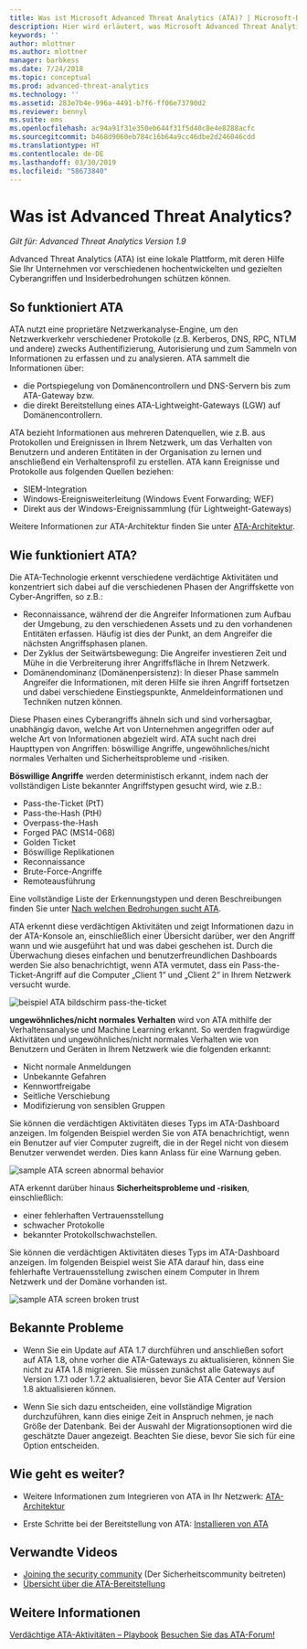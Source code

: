 ```yaml
---
title: Was ist Microsoft Advanced Threat Analytics (ATA)? | Microsoft-Dokumentation
description: Hier wird erläutert, was Microsoft Advanced Threat Analytics (ATA) ist und welche Arten von verdächtigen Aktivitäten erkannt werden können
keywords: ''
author: mlottner
ms.author: mlottner
manager: barbkess
ms.date: 7/24/2018
ms.topic: conceptual
ms.prod: advanced-threat-analytics
ms.technology: ''
ms.assetid: 283e7b4e-996a-4491-b7f6-ff06e73790d2
ms.reviewer: bennyl
ms.suite: ems
ms.openlocfilehash: ac94a91f31e350eb644f31f5d40c8e4e8288acfc
ms.sourcegitcommit: b468d9060eb784c16b64a9cc46dbe2d246046cdd
ms.translationtype: HT
ms.contentlocale: de-DE
ms.lasthandoff: 03/30/2019
ms.locfileid: "58673840"
---
```

# <a name="what-is-advanced-threat-analytics"></a>Was ist Advanced Threat Analytics?

*Gilt für: Advanced Threat Analytics Version 1.9*

Advanced Threat Analytics (ATA) ist eine lokale Plattform, mit deren Hilfe Sie Ihr Unternehmen vor verschiedenen hochentwickelten und gezielten Cyberangriffen und Insiderbedrohungen schützen können.

## <a name="how-ata-works"></a>So funktioniert ATA

ATA nutzt eine proprietäre Netzwerkanalyse-Engine, um den Netzwerkverkehr verschiedener Protokolle (z.B. Kerberos, DNS, RPC, NTLM und andere) zwecks Authentifizierung, Autorisierung und zum Sammeln von Informationen zu erfassen und zu analysieren. ATA sammelt die Informationen über:

-   die Portspiegelung von Domänencontrollern und DNS-Servern bis zum ATA-Gateway bzw.
-   die direkt Bereitstellung eines ATA-Lightweight-Gateways (LGW) auf Domänencontrollern.

ATA bezieht Informationen aus mehreren Datenquellen, wie z.B. aus Protokollen und Ereignissen in Ihrem Netzwerk, um das Verhalten von Benutzern und anderen Entitäten in der Organisation zu lernen und anschließend ein Verhaltensprofil zu erstellen.
ATA kann Ereignisse und Protokolle aus folgenden Quellen beziehen:

-   SIEM-Integration
-   Windows-Ereignisweiterleitung (Windows Event Forwarding; WEF)
-   Direkt aus der Windows-Ereignissammlung (für Lightweight-Gateways)


Weitere Informationen zur ATA-Architektur finden Sie unter [ATA-Architektur](ata-architecture.md).

## <a name="what-does-ata-do"></a>Wie funktioniert ATA?

Die ATA-Technologie erkennt verschiedene verdächtige Aktivitäten und konzentriert sich dabei auf die verschiedenen Phasen der Angriffskette von Cyber-Angriffen, so z.B.:

-   Reconnaissance, während der die Angreifer Informationen zum Aufbau der Umgebung, zu den verschiedenen Assets und zu den vorhandenen Entitäten erfassen. Häufig ist dies der Punkt, an dem Angreifer die nächsten Angriffsphasen planen.
-   Der Zyklus der Seitwärtsbewegung: Die Angreifer investieren Zeit und Mühe in die Verbreiterung ihrer Angriffsfläche in Ihrem Netzwerk.
-   Domänendominanz (Domänenpersistenz): In dieser Phase sammeln Angreifer die Informationen, mit deren Hilfe sie ihren Angriff fortsetzen und dabei verschiedene Einstiegspunkte, Anmeldeinformationen und Techniken nutzen können. 

Diese Phasen eines Cyberangriffs ähneln sich und sind vorhersagbar, unabhängig davon, welche Art von Unternehmen angegriffen oder auf welche Art von Informationen abgezielt wird.
ATA sucht nach drei Haupttypen von Angriffen: böswillige Angriffe, ungewöhnliches/nicht normales Verhalten und Sicherheitsprobleme und -risiken.

**Böswillige Angriffe** werden deterministisch erkannt, indem nach der vollständigen Liste bekannter Angriffstypen gesucht wird, wie z.B.:

-   Pass-the-Ticket (PtT)
-   Pass-the-Hash (PtH)
-   Overpass-the-Hash
-   Forged PAC (MS14-068)
-   Golden Ticket
-   Böswillige Replikationen
-   Reconnaissance
-   Brute-Force-Angriffe
-   Remoteausführung

Eine vollständige Liste der Erkennungstypen und deren Beschreibungen finden Sie unter [Nach welchen Bedrohungen sucht ATA](ata-threats.md). 

ATA erkennt diese verdächtigen Aktivitäten und zeigt Informationen dazu in der ATA-Konsole an, einschließlich einer Übersicht darüber, wer den Angriff wann und wie ausgeführt hat und was dabei geschehen ist. Durch die Überwachung dieses einfachen und benutzerfreundlichen Dashboards werden Sie also benachrichtigt, wenn ATA vermutet, dass ein Pass-the-Ticket-Angriff auf die Computer „Client 1“ und „Client 2“ in Ihrem Netzwerk versucht wurde.

 ![beispiel ATA bildschirm pass-the-ticket](media/pass_the_ticket_sa.png)

**ungewöhnliches/nicht normales Verhalten** wird von ATA mithilfe der Verhaltensanalyse und Machine Learning erkannt. So werden fragwürdige Aktivitäten und ungewöhnliches/nicht normales Verhalten wie von Benutzern und Geräten in Ihrem Netzwerk wie die folgenden erkannt:

-   Nicht normale Anmeldungen
-   Unbekannte Gefahren
-   Kennwortfreigabe
-   Seitliche Verschiebung
-   Modifizierung von sensiblen Gruppen


Sie können die verdächtigen Aktivitäten dieses Typs im ATA-Dashboard anzeigen. Im folgenden Beispiel werden Sie von ATA benachrichtigt, wenn ein Benutzer auf vier Computer zugreift, die in der Regel nicht von diesem Benutzer verwendet werden. Dies kann Anlass für eine Warnung geben.

 ![sample ATA screen abnormal behavior](media/abnormal-behavior-sa.png) 

ATA erkennt darüber hinaus **Sicherheitsprobleme und -risiken**, einschließlich:

-   einer fehlerhaften Vertrauensstellung
-   schwacher Protokolle
-   bekannter Protokollschwachstellen.

Sie können die verdächtigen Aktivitäten dieses Typs im ATA-Dashboard anzeigen. Im folgenden Beispiel weist Sie ATA darauf hin, dass eine fehlerhafte Vertrauensstellung zwischen einem Computer in Ihrem Netzwerk und der Domäne vorhanden ist.

  ![sample ATA screen broken trust](media/broken-trust-sa.png)


## <a name="known-issues"></a>Bekannte Probleme

- Wenn Sie ein Update auf ATA 1.7 durchführen und anschließen sofort auf ATA 1.8, ohne vorher die ATA-Gateways zu aktualisieren, können Sie nicht zu ATA 1.8 migrieren. Sie müssen zunächst alle Gateways auf Version 1.7.1 oder 1.7.2 aktualisieren, bevor Sie ATA Center auf Version 1.8 aktualisieren können.

- Wenn Sie sich dazu entscheiden, eine vollständige Migration durchzuführen, kann dies einige Zeit in Anspruch nehmen, je nach Größe der Datenbank. Bei der Auswahl der Migrationsoptionen wird die geschätzte Dauer angezeigt. Beachten Sie diese, bevor Sie sich für eine Option entscheiden. 


## <a name="whats-next"></a>Wie geht es weiter?

-   Weitere Informationen zum Integrieren von ATA in Ihr Netzwerk: [ATA-Architektur](ata-architecture.md)

-   Erste Schritte bei der Bereitstellung von ATA: [Installieren von ATA](install-ata-step1.md)

## <a name="related-videos"></a>Verwandte Videos
- [Joining the security community](https://channel9.msdn.com/Shows/Microsoft-Security/Join-the-Security-Community) (Der Sicherheitscommunity beitreten)
- [Übersicht über die ATA-Bereitstellung](https://channel9.msdn.com/Shows/Microsoft-Security/Overview-of-ATA-Deployment-in-10-Minutes)


## <a name="see-also"></a>Weitere Informationen
[Verdächtige ATA-Aktivitäten – Playbook](http://aka.ms/ataplaybook)
[Besuchen Sie das ATA-Forum!](https://social.technet.microsoft.com/Forums/security/home?forum=mata)
